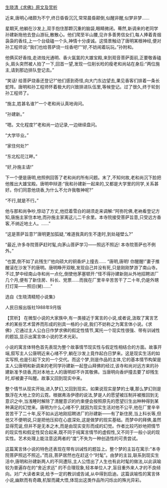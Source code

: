 [生晓清《求佛》原文及赏析](https://www.vrrw.net/wx/15305.html)

近来,唐明心绪颇为不宁,终日昏昏沉沉,常常晨昏颠倒,似醒非醒,似梦非梦……

星期天,他躺在沙发上,双手抱住那颗沉重的脑袋,眼睛微闭。蓦然,新调来的老同学孙建新拖他去登山游玩,散散心。他们爬至半山腰,见许多善男信女们,每人捧着青烟袅袅的香炷,上一个台级磕一个头,神情十分虔诚。这情景触动了唐明某根神经,便对孙工程师说:“我们也给菩萨烧一炷香吧!”“好,不妨闹着玩玩。”孙附和。

他俩买好香烛,走进烛光通明、香火氤氲的大雄宝殿,来到观音菩萨面前,正要敬香磕头,肩头突然被人拍了一下,回首一望,发现一位削长睑的瘦老和尚站在身后:“两位施主,请到那边排队登记去。”

“笑话! 给菩萨烧香还登记?”他们感到奇怪,向大门东边望去,果见香客们排着一条长蛇阵。唐明和孙工程师怀着极大的兴致排进队伍里,等候登记。过了很久,终于轮到孙工程师了。

“施主,姓甚名谁?”一个老和尚认真地询问。

“孙建新。”

“嗯。文化程度?”老和尚一边记录,一边继续盘问。

“大学毕业。”

“家住何处?”

“东北松花江畔。”

“好,孙施主请!”

下一个便是唐明,他照例回答了老和尚的所有问题。末了,不知何故,老和尚沉下脸把他推出大雄宝殿。唐明申辩道:“我和孙建新一起来的,又都是大学里的同学,关系甚好。你们同意他烧香,为什么不允许我敬神呢?”

“不行,就是不行。”

他与那和尚争吵,惊动了方丈,他捻着雪白的胡须走来调解:“阿弥陀佛,老衲看登记方知,唐施主家住本地,而孙施主家离这儿二千余里。本寺院接受菩萨旨意,只受远方香客,不纳近地土人。……”

“这是菩萨旨意?”唐明更加狐疑,“难道我真的生不逢时,到处碰壁么?”

“最近,许多寺院菩萨赶时髦,向茅山菩萨学习——照远不照近! 本寺院菩萨也不例外。”

“也罢,倒不如了此残生!”他向硕大的铜香炉上撞去…… “唐明,唐明! 你醒醒!”妻子推醒滚在沙发下的唐明。唐明睁开双眼,发现自己并没有死,只是刚刚梦游了南山寺。不过,梦中经南山寺和尚一点化,倒使他茅塞顿开:“怪不得孙建新刚从外地招聘进厂几个月,便有了新住房、科长、党票……而我在厂里辛辛苦苦干了二十年,仍是外甥打灯笼——照旧(舅)……”

选自《生晓清精短小说集》

人民日报出版社1988年9月版



【赏析】 在微型小说的大家族中,有一类接近于寓言的小说,或者说,汲取了寓言艺术的某些艺术营养而形成的别具一格的小说,我们不妨称之为寓言体小说。《求佛》,它通过主人公白日作梦求佛的假定性情节,寓托一个现实性很强、带有训诫性的题旨,显示出寓言体小说的艺术光彩。

小说的寓言体特色首先表现为整个故事情节现实性与假定性相结合的方面。故事开端,叙写主人公唐明近来心绪不宁,躺在沙发上竟作起白日梦来。这是现实生活的如实写照,也是引起下文的一个交代。而这个梦,则是作品的主体,它的基本情节构架是主人公唐明和新调来的老同学孙建新一起登山拜佛的经过,该寺和尚对远方来的孙建新准予烧香,而对本地土人的唐明却不许其敬佛。当唐明向香炉撞去要了却残生时,却被妻子叫醒。故事又回到现实中来。

整个情节从现实开始,进入梦幻,又回到现实。如果说现实是梦的土壤,那么梦幻则是飘浮在大地上空的云霓。根据弗洛伊德的说法,梦是人的愿望被压制并被推回到无意识之中,当浅睡时解除了清醒意识的约束便会按照原先的愿望衍生出种种得到某种满足的幻觉来。唐明为什么心绪不宁,就因为现实生活对他不公平,他在厂里辛辛苦苦干了二十年,反不如从远地刚招聘进厂的孙建新——有了新住房,当上科长等,但他又不便明说,只是把他压抑在心底深处,这是做梦的现实基础。而梦中的拜佛,虽然显得荒诞,但并不是无本之木,而是由现实变形而成的幻觉。作者比较巧妙地把情节的现实性和假定性契合起来,既不同于纯寓言情节的虚假性,又不同于一般小说的现实性。艺术处理上能注意这两者的“度”,不失为一种创造性的可贵尝试。

这篇寓言体小说的特色还表现在带有训诫性的题旨上。整个梦的主旨在寓示:“本寺院菩萨照远不照近。”而且,菩萨居然也在赶这个“时髦”。由梦的主旨,联系到现实生活中,唐明和孙建新两人的不同遭际,主人公悟出了人生也有此时髦的做法,以此讽喻较为普遍存在的“舍近求远” 的不合理现象,轻本单位人才,盲目重外来人才的不良倾向。对广大读者来说,给予一定的教训或告诫,从中得到启迪。这篇讽喻性的寓言体小说,幽默而有奇趣,机智而藏大悟,体现出这类作品所闪烁出的殊光异彩。

